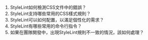 

1. StyleLint如何檢測CSS文件中的錯誤？
2. StyleLint支持哪些常用的CSS樣式規則？
3. StyleLint可以如何配置，以滿足個性化的需求？
4. StyleLint有哪些常用的命令行指令？
5. 如果在團隊開發中，出現StyleLint規則不一致的情況，該如何處理？